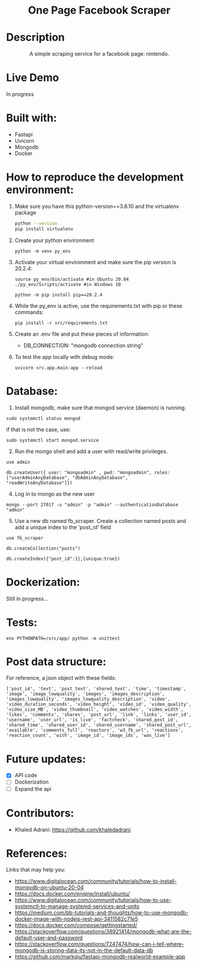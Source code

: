 <h1 align="center">One Page Facebook Scraper</h1>

# Description

<p align="center">A simple scraping service for a facebook page: nintendo. 
</p>

<p align="center">
</p>


# Live Demo

In progress

# Built with:

- Fastapi
- Uvicorn
- Mongodb
- Docker

# How to reproduce the development environment:

1. Make sure you have this python-version==3.8.10 and the virtualenv package

    ```bash
    python --version 
    pip install virtualenv
    ```

2. Create your python environment

    ```
    python -m venv py_env
    ```

3. Activate your virtual environment and make sure the pip version is 20.2.4:

    ```
    source py_env/bin/activate #in Ubuntu 20.04 
    ./py_env/Scripts/activate #in Windows 10

    python -m pip install pip==20.2.4
    ```

4. While the py_env is active, use the requirements.txt with pip or these commands:

    ```
    pip install -r src/requirements.txt
    ```

5. Create an .env file and put these pieces of information:

    * DB_CONNECTION: "mongodb connection string"

5. To test the app locally with debug mode:
    ```
    uvicorn src.app.main:app --reload
    ```

# Database:

1. Install mongodb, make sure that mongod service (daemon) is running.
```
sudo systemctl status mongod
```
if that is not the case, use:

```
sudo systemctl start mongod.service
```

2. Run the mongo shell and add a user with read/write privileges. 
```
use admin

db.createUser({ user: "mongoadmin" , pwd: "mongoadmin", roles: ["userAdminAnyDatabase", "dbAdminAnyDatabase", "readWriteAnyDatabase"]})

```
4. Log in to mongo as the new user
```
mongo --port 27017 -u "admin" -p "admin" --authenticationDatabase "admin"

```
5. Use a new db named fb_scraper. Create a collection named posts and add a unique index to the 'post_id' field
```
use fb_scraper

db.createCollection("posts")

db.createIndex({"post_id":1},{unique:true})

```


# Dockerization:

Still in progress...

# Tests:

```
env PYTHONPATH=/src/app/ python -m unittest 
```

# Post data structure:
For reference, a  json object with these fields:

```
['post_id', 'text', 'post_text', 'shared_text', 'time', 'timestamp', 'image', 'image_lowquality', 'images', 'images_description', 'images_lowquality', 'images_lowquality_description', 'video', 'video_duration_seconds', 'video_height', 'video_id', 'video_quality', 'video_size_MB', 'video_thumbnail', 'video_watches', 'video_width', 'likes', 'comments', 'shares', 'post_url', 'link', 'links', 'user_id', 'username', 'user_url', 'is_live', 'factcheck', 'shared_post_id', 'shared_time', 'shared_user_id', 'shared_username', 'shared_post_url', 'available', 'comments_full', 'reactors', 'w3_fb_url', 'reactions', 'reaction_count', 'with', 'image_id', 'image_ids', 'was_live']
```

# Future updates:

- [x] API code
- [ ] Dockerization
- [ ] Expand the api 

# Contributors:

- Khaled Adrani: https://github.com/khaledadrani



# References:
Links that may help you:
* https://www.digitalocean.com/community/tutorials/how-to-install-mongodb-on-ubuntu-20-04
* https://docs.docker.com/engine/install/ubuntu/
* https://www.digitalocean.com/community/tutorials/how-to-use-systemctl-to-manage-systemd-services-and-units
* https://medium.com/bb-tutorials-and-thoughts/how-to-use-mongodb-docker-image-with-nodejs-rest-api-3411582c71e5
* https://docs.docker.com/compose/gettingstarted/
* https://stackoverflow.com/questions/38921414/mongodb-what-are-the-default-user-and-password
* https://stackoverflow.com/questions/7247474/how-can-i-tell-where-mongodb-is-storing-data-its-not-in-the-default-data-db
* https://github.com/markqiu/fastapi-mongodb-realworld-example-app


